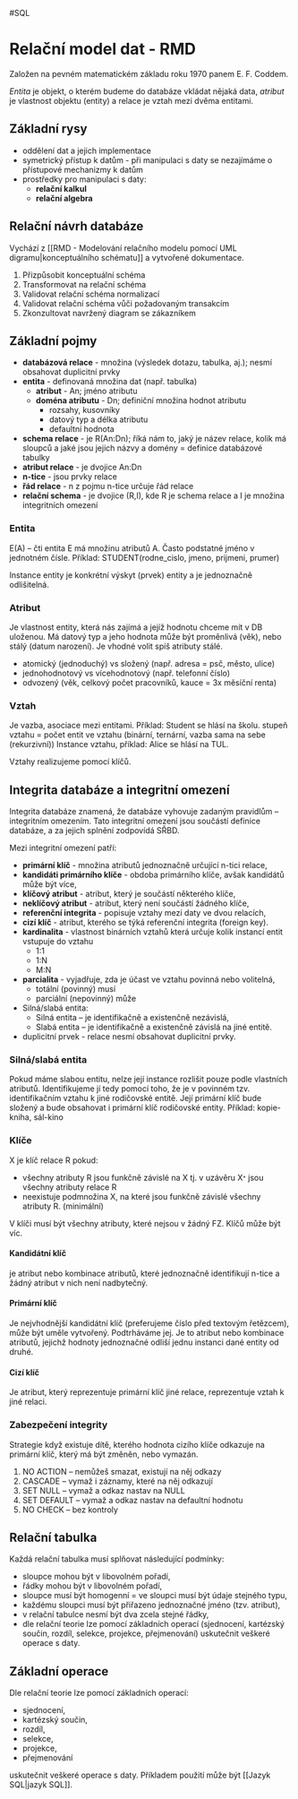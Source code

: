 #SQL 
# Relační model dat - RMD
Založen na pevném matematickém základu roku 1970 panem E. F. Coddem. 

*Entita* je objekt, o kterém budeme do databáze vkládat nějaká data, *atribut* je vlastnost objektu (entity) a relace je vztah mezi dvěma entitami.

## Základní rysy
- oddělení dat a jejich implementace
- symetrický přístup k datům - při manipulaci s daty se nezajímáme o přístupové mechanizmy k datům
- prostředky pro manipulaci s daty:
	- **relační kalkul**
	- **relační algebra** 

## Relační návrh databáze 
Vychází z [[RMD - Modelování relačního modelu pomocí UML digramu|konceptuálního schématu]] a vytvořené dokumentace. 
1. Přizpůsobit konceptuální schéma 
2. Transformovat na relační schéma 
3. Validovat relační schéma normalizací 
4. Validovat relační schéma vůči požadovaným transakcím 
5. Zkonzultovat navržený diagram se zákazníkem

## Základní pojmy
- **databázová relace** - množina (výsledek dotazu, tabulka, aj.); nesmí obsahovat duplicitní prvky
- **entita** - definovaná množina dat (např. tabulka)
	- **atribut** - An; jméno atributu
	- **doména atributu** - Dn; definiční množina hodnot atributu
		- rozsahy, kusovníky 
		- datový typ a délka atributu 
		- defaultní hodnota
- **schema relace** - je R(An:Dn); říká nám to, jaký je název relace, kolik má sloupců a jaké jsou jejich názvy a domény = definice databázové tabulky
- **atribut relace** - je dvojice An:Dn
- **n-tice** - jsou prvky relace
- **řád relace** - n z pojmu n-tice určuje řád relace
- **relační schema** - je dvojice (R,I), kde R je schema relace a I je množina integritních omezení

### Entita
E(A) – čti entita E má množinu atributů A. Často podstatné jméno v jednotném čísle. 
Příklad: STUDENT(rodne_cislo, jmeno, prijmeni, prumer)

Instance entity je konkrétní výskyt (prvek) entity a je jednoznačně odlišitelná.

### Atribut
Je vlastnost entity, která nás zajímá a jejíž hodnotu chceme mít v DB uloženou. Má datový typ a jeho hodnota může být proměnlivá (věk), nebo stálý (datum narození). Je vhodné volit spíš atributy stálé.

- atomický (jednoduchý) vs složený (např. adresa = psč, město, ulice) 
- jednohodnotový vs vícehodnotový (např. telefonní číslo) 
- odvozený (věk, celkový počet pracovníků, kauce = 3x měsíční renta)

### Vztah 
Je vazba, asociace mezi entitami. Příklad: Student se hlásí na školu.
stupeň vztahu = počet entit ve vztahu (binární, ternární, vazba sama na sebe (rekurzivní))
Instance vztahu, příklad: Alice se hlásí na TUL.

Vztahy realizujeme pomocí klíčů.

## Integrita databáze a integritní omezení
Integrita databáze znamená, že databáze vyhovuje zadaným pravidlům – integritním omezením. Tato integritní omezení jsou součástí definice databáze, a za jejich splnění zodpovídá SŘBD.

Mezi integritní omezení patří:
- **primární klíč** - množina atributů jednoznačně určující n-tici relace,
- **kandidáti primárního klíče** - obdoba primárního klíče, avšak kandidátů může být více,
- **klíčový atribut** - atribut, který je součástí některého klíče,
- **neklíčový atribut** - atribut, který není součástí žádného klíče,
- **referenční integrita** - popisuje vztahy mezi daty ve dvou relacích,
- **cizí klíč** - atribut, kterého se týká referenční integrita (foreign key).
- **kardinalita** - vlastnost binárních vztahů která určuje kolik instancí entit vstupuje do vztahu 
	- 1:1 
	- 1:N 
	- M:N
- **parcialita** - vyjadřuje, zda je účast ve vztahu povinná nebo volitelná,
	- totální (povinný) musí 
	- parciální (nepovinný) může
- Silná/slabá entita:
	- Silná entita – je identifikačně a existenčně nezávislá, 
	- Slabá entita – je identifikačně a existenčně závislá na jiné entitě.
- duplicitní prvek - relace nesmí obsahovat duplicitní prvky.

### Silná/slabá entita
Pokud máme slabou entitu, nelze její instance rozlišit pouze podle vlastních atributů. Identifikujeme jí tedy pomocí toho, že je v povinném tzv. identifikačním vztahu k jiné rodičovské entitě. Její primární klíč bude složený a bude obsahovat i primární klíč rodičovské entity. 
Příklad: kopie-kniha, sál-kino

### Klíče
X je klíč relace R pokud:
- všechny atributy R jsou funkčně závislé na X tj. v uzávěru Xᐩ jsou všechny atributy relace R
- neexistuje podmnožina X, na které jsou funkčně závislé všechny atributy R. (minimální)

V klíči musí být všechny atributy, které nejsou v žádný FZ. Klíčů může být víc.


#### Kandidátní klíč 
je atribut nebo kombinace atributů, které jednoznačně identifikují n-tice a žádný atribut v nich není nadbytečný. 

#### Primární klíč 
Je nejvhodnější kandidátní klíč (preferujeme číslo před textovým řetězcem), může být uměle vytvořený. Podtrháváme jej. Je to atribut nebo kombinace atributů, jejichž hodnoty jednoznačné odliší jednu instanci dané entity od druhé.

#### Cizí klíč 
Je atribut, který reprezentuje primární klíč jiné relace, reprezentuje vztah k jiné relaci.

### Zabezpečení integrity
Strategie když existuje dítě, kterého hodnota cizího klíče odkazuje na primární klíč, který má být změněn, nebo vymazán. 
1. NO ACTION – nemůžeš smazat, existují na něj odkazy 
2. CASCADE – vymaž i záznamy, které na něj odkazují 
3. SET NULL – vymaž a odkaz nastav na NULL 
4. SET DEFAULT – vymaž a odkaz nastav na defaultní hodnotu 
5. NO CHECK – bez kontroly

## Relační tabulka
Každá relační tabulka musí splňovat následující podmínky:
- sloupce mohou být v libovolném pořadí,
- řádky mohou být v libovolném pořadí,
- sloupce musí být homogenní = ve sloupci musí být údaje stejného typu,
- každému sloupci musí být přiřazeno jednoznačné jméno (tzv. atribut),
- v relační tabulce nesmí být dva zcela stejné řádky,
- dle relační teorie lze pomocí základních operací (sjednocení, kartézský součin, rozdíl, selekce, projekce, přejmenování) uskutečnit veškeré operace s daty.

## Základní operace
Dle relační teorie lze pomocí základních operací:
- sjednocení,
- kartézský součin,
- rozdíl,
- selekce,
- projekce,
- přejmenování

uskutečnit veškeré operace s daty. Příkladem použití může být [[Jazyk SQL|jazyk SQL]].

